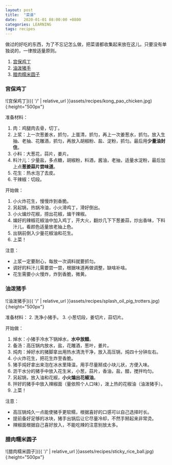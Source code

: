```yaml
---
layout: post
title:  "菜谱"
date:   2020-01-01 08:00:00 +0800
categories: LEARNING
tags: recipes
---
```


做过的好吃的东西，为了不忘记怎么做，把菜谱都收集起来放在这儿。只要没有单独说的，一律按适量原则。

1. [宫保鸡丁](#宫保鸡丁)
2. [油泼猪手](#油泼猪手)
3. [腊肉糯米圆子](#腊肉糯米圆子)


### 宫保鸡丁
![宫保鸡丁]({{ '/' | relative_url }}assets/recipes/kong_pao_chicken.jpg){:height="500px"}

准备材料：
1. 肉：鸡腿肉去骨，切丁。
2. 上浆：上一次葱姜水，抓匀，上蛋清，抓匀，再上一次姜葱水，抓匀。放入生抽、老抽、花雕酒，抓匀，再放入胡椒粉、盐、淀粉，抓匀。最后用**少量油封住**。
3. 小料：大葱花，蒜片，姜片。
4. 料汁儿：少量盐，多点糖，胡椒粉，料酒，酱油，老抽，适量水淀粉，最后加上点**葱姜蒜片尝味道**。
5. 花生：热水泡了去皮。
6. 干辣椒：切段。

开始做：
1. 小火炸花生，慢慢炸到香脆。
2. 另起锅，热锅冷油，小火滑鸡丁，滑好倒出。
3. 小火煸炒花椒，捞出花椒，煸干辣椒。
4. 煸好的辣椒花椒油中加入鸡丁，开大火，翻炒几下下葱姜蒜，炒出香味，下料汁儿，看颜色适量放老抽上色。
5. 出锅前倒入少量花椒油和花生。
6. 上菜！

注意：
- 上浆一定要耐心，每放一次调料就要抓匀。
- 调好的料汁儿需要尝一尝，根据味道再做调整，缺啥补啥。
- 花生需要小火慢炸，炸到香脆，微黄。


### 油泼猪手
![油泼猪手]({{ '/' | relative_url }}assets/recipes/splash_oil_pig_trotters.jpg){:height="500px"}

准备材料：
2. 洗净小猪手。
3. 小葱切段，姜切片，蒜切片。

开始做：
1. 焯水：小猪手冷水下锅焯水，**水中放醋**。
2. 备汤：高压锅内放水，盐，花雕酒，葱叶，姜片。
3. 炖肉：焯好水的猪脚拿出用热水清洗干净，放入高压锅，炖四十分钟左右。
4. 小火炸花生，把花生炸至香脆。
5. 猪手炖好拿出来泡在冰水里降温，用手尽量掰成小块儿状，方便入味。
6. 沥干水分的猪手中放入花生米，小葱，蒜片，香油，盐，醋，搅拌均匀。
7. 另起锅，放入油和花椒，**小火煸出花椒油**。
8. 拌好的猪手中放入辣椒面（量依照个人口味），泼上热的花椒油（油泼猪手）。
9. 上菜！

注意：
- 高压锅炖久一点能使猪手更软糯，根据喜好的口感可以自己选择时长。
- 提前备好足够的冰块，猪手出锅后让它尽量冷却，不然手掰起来非常烫。
- 辣椒面根据自己喜好放入，不能吃辣的注意别放太多。


### 腊肉糯米圆子
![腊肉糯米圆子]({{ '/' | relative_url }}assets/recipes/sticky_rice_ball.jpg){:height="500px"}